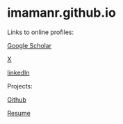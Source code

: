 # imamanr.github.io

Links to online profiles:

[Google Scholar](https://scholar.google.com/citations?user=jAQCGhYAAAAJ&hl=en)

[X](https://twitter.com/imamanoor)

[linkedIn](https://www.linkedin.com/in/imamanoor/)


Projects:

[Github](https://github.com/imamanr)


[Resume](https://github.com/imamanr/publicResume)




